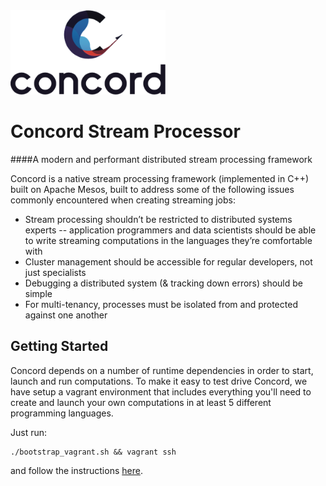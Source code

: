 <img src="misc/concord-light-full.png" alt="Concord logo" height="135" />

# Concord Stream Processor

####A modern and performant distributed stream processing framework

Concord is a native stream processing framework (implemented in C++) built on Apache Mesos,
built to address some of the following issues commonly encountered when creating streaming
jobs:

- Stream processing shouldn’t be restricted to distributed systems experts -- application
programmers and data scientists should be able to write streaming computations in the languages
they’re comfortable with
- Cluster management should be accessible for regular developers, not just specialists
- Debugging a distributed system (& tracking down errors) should be simple
- For multi-tenancy, processes must be isolated from and protected against one another


## Getting Started

Concord depends on a number of runtime dependencies in order to start, launch and run computations.
To make it easy to test drive Concord, we have setup a vagrant environment that includes everything 
you'll need to create and launch your own computations in at least 5 different programming languages.

Just run:
```
./bootstrap_vagrant.sh && vagrant ssh
```
and follow the instructions [here](http://docs.concord.io/quick_start_ruby.html).
